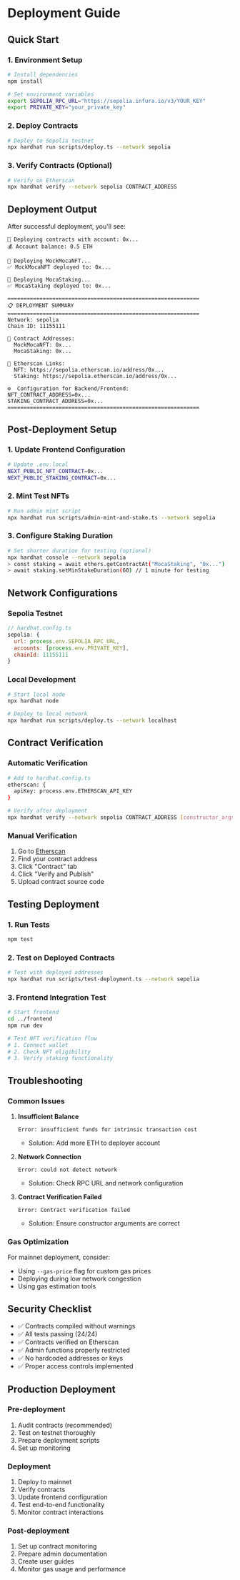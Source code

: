 # Deployment Guide

## Quick Start

### 1. Environment Setup
```bash
# Install dependencies
npm install

# Set environment variables
export SEPOLIA_RPC_URL="https://sepolia.infura.io/v3/YOUR_KEY"
export PRIVATE_KEY="your_private_key"
```

### 2. Deploy Contracts
```bash
# Deploy to Sepolia testnet
npx hardhat run scripts/deploy.ts --network sepolia
```

### 3. Verify Contracts (Optional)
```bash
# Verify on Etherscan
npx hardhat verify --network sepolia CONTRACT_ADDRESS
```

## Deployment Output

After successful deployment, you'll see:

```
🚀 Deploying contracts with account: 0x...
💰 Account balance: 0.5 ETH

📝 Deploying MockMocaNFT...
✅ MockMocaNFT deployed to: 0x...

📝 Deploying MocaStaking...
✅ MocaStaking deployed to: 0x...

============================================================
📋 DEPLOYMENT SUMMARY
============================================================
Network: sepolia
Chain ID: 11155111

📍 Contract Addresses:
  MockMocaNFT: 0x...
  MocaStaking: 0x...

🔗 Etherscan Links:
  NFT: https://sepolia.etherscan.io/address/0x...
  Staking: https://sepolia.etherscan.io/address/0x...

⚙️  Configuration for Backend/Frontend:
NFT_CONTRACT_ADDRESS=0x...
STAKING_CONTRACT_ADDRESS=0x...
============================================================
```

## Post-Deployment Setup

### 1. Update Frontend Configuration
```bash
# Update .env.local
NEXT_PUBLIC_NFT_CONTRACT=0x...
NEXT_PUBLIC_STAKING_CONTRACT=0x...
```

### 2. Mint Test NFTs
```bash
# Run admin mint script
npx hardhat run scripts/admin-mint-and-stake.ts --network sepolia
```

### 3. Configure Staking Duration
```bash
# Set shorter duration for testing (optional)
npx hardhat console --network sepolia
> const staking = await ethers.getContractAt("MocaStaking", "0x...")
> await staking.setMinStakeDuration(60) // 1 minute for testing
```

## Network Configurations

### Sepolia Testnet
```javascript
// hardhat.config.ts
sepolia: {
  url: process.env.SEPOLIA_RPC_URL,
  accounts: [process.env.PRIVATE_KEY],
  chainId: 11155111
}
```

### Local Development
```bash
# Start local node
npx hardhat node

# Deploy to local network
npx hardhat run scripts/deploy.ts --network localhost
```

## Contract Verification

### Automatic Verification
```bash
# Add to hardhat.config.ts
etherscan: {
  apiKey: process.env.ETHERSCAN_API_KEY
}

# Verify after deployment
npx hardhat verify --network sepolia CONTRACT_ADDRESS [constructor_args]
```

### Manual Verification
1. Go to [Etherscan](https://sepolia.etherscan.io/)
2. Find your contract address
3. Click "Contract" tab
4. Click "Verify and Publish"
5. Upload contract source code

## Testing Deployment

### 1. Run Tests
```bash
npm test
```

### 2. Test on Deployed Contracts
```bash
# Test with deployed addresses
npx hardhat run scripts/test-deployment.ts --network sepolia
```

### 3. Frontend Integration Test
```bash
# Start frontend
cd ../frontend
npm run dev

# Test NFT verification flow
# 1. Connect wallet
# 2. Check NFT eligibility
# 3. Verify staking functionality
```

## Troubleshooting

### Common Issues

1. **Insufficient Balance**
   ```
   Error: insufficient funds for intrinsic transaction cost
   ```
   - Solution: Add more ETH to deployer account

2. **Network Connection**
   ```
   Error: could not detect network
   ```
   - Solution: Check RPC URL and network configuration

3. **Contract Verification Failed**
   ```
   Error: Contract verification failed
   ```
   - Solution: Ensure constructor arguments are correct

### Gas Optimization

For mainnet deployment, consider:
- Using `--gas-price` flag for custom gas prices
- Deploying during low network congestion
- Using gas estimation tools

## Security Checklist

- ✅ Contracts compiled without warnings
- ✅ All tests passing (24/24)
- ✅ Contracts verified on Etherscan
- ✅ Admin functions properly restricted
- ✅ No hardcoded addresses or keys
- ✅ Proper access controls implemented

## Production Deployment

### Pre-deployment
1. Audit contracts (recommended)
2. Test on testnet thoroughly
3. Prepare deployment scripts
4. Set up monitoring

### Deployment
1. Deploy to mainnet
2. Verify contracts
3. Update frontend configuration
4. Test end-to-end functionality
5. Monitor contract interactions

### Post-deployment
1. Set up contract monitoring
2. Prepare admin documentation
3. Create user guides
4. Monitor gas usage and performance
